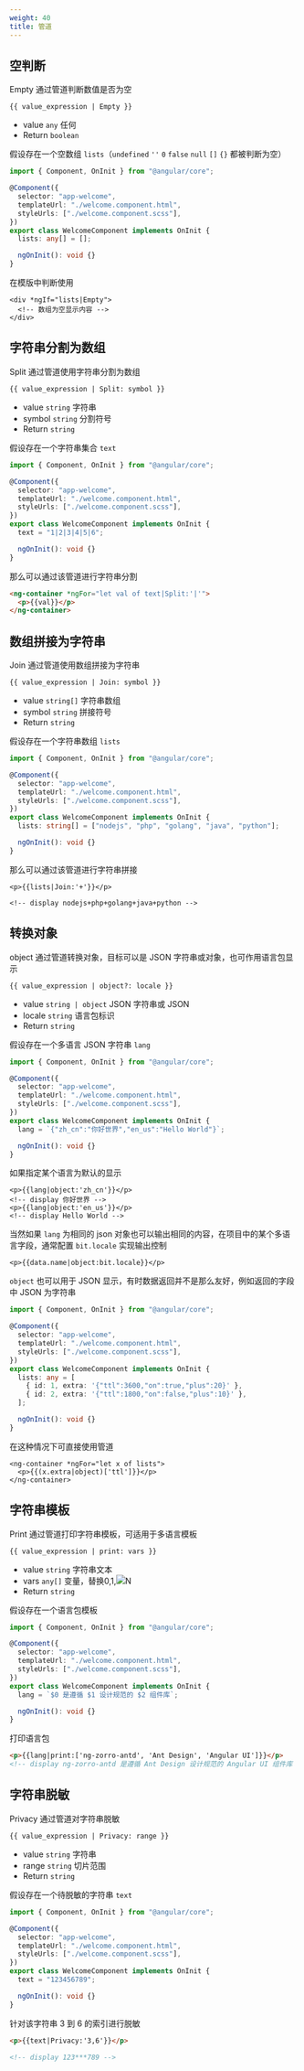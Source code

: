 ```yaml
---
weight: 40
title: 管道
---
```


## 空判断

Empty 通过管道判断数值是否为空

```ng2
{{ value_expression | Empty }}
```

- value `any` 任何
- Return `boolean`

假设存在一个空数组 `lists`（`undefined` `''` `0` `false` `null` `[]` `{}` 都被判断为空）

```typescript
import { Component, OnInit } from "@angular/core";

@Component({
  selector: "app-welcome",
  templateUrl: "./welcome.component.html",
  styleUrls: ["./welcome.component.scss"],
})
export class WelcomeComponent implements OnInit {
  lists: any[] = [];

  ngOnInit(): void {}
}
```

在模版中判断使用

```ng2
<div *ngIf="lists|Empty">
  <!-- 数组为空显示内容 -->
</div>
```

## 字符串分割为数组

Split 通过管道使用字符串分割为数组

```ng2
{{ value_expression | Split: symbol }}
```

- value `string` 字符串
- symbol `string` 分割符号
- Return `string`

假设存在一个字符串集合 `text`

```typescript
import { Component, OnInit } from "@angular/core";

@Component({
  selector: "app-welcome",
  templateUrl: "./welcome.component.html",
  styleUrls: ["./welcome.component.scss"],
})
export class WelcomeComponent implements OnInit {
  text = "1|2|3|4|5|6";

  ngOnInit(): void {}
}
```

那么可以通过该管道进行字符串分割

```html
<ng-container *ngFor="let val of text|Split:'|'">
  <p>{{val}}</p>
</ng-container>
```

## 数组拼接为字符串

Join 通过管道使用数组拼接为字符串

```ng2
{{ value_expression | Join: symbol }}
```

- value `string[]` 字符串数组
- symbol `string` 拼接符号
- Return `string`

假设存在一个字符串数组 `lists`

```typescript
import { Component, OnInit } from "@angular/core";

@Component({
  selector: "app-welcome",
  templateUrl: "./welcome.component.html",
  styleUrls: ["./welcome.component.scss"],
})
export class WelcomeComponent implements OnInit {
  lists: string[] = ["nodejs", "php", "golang", "java", "python"];

  ngOnInit(): void {}
}
```

那么可以通过该管道进行字符串拼接

```ng2
<p>{{lists|Join:'+'}}</p>

<!-- display nodejs+php+golang+java+python -->
```

## 转换对象

object 通过管道转换对象，目标可以是 JSON 字符串或对象，也可作用语言包显示

```ng2
{{ value_expression | object?: locale }}
```

- value `string | object` JSON 字符串或 JSON
- locale `string` 语言包标识
- Return `string`

假设存在一个多语言 JSON 字符串 `lang`

```typescript
import { Component, OnInit } from "@angular/core";

@Component({
  selector: "app-welcome",
  templateUrl: "./welcome.component.html",
  styleUrls: ["./welcome.component.scss"],
})
export class WelcomeComponent implements OnInit {
  lang = `{"zh_cn":"你好世界","en_us":"Hello World"}`;

  ngOnInit(): void {}
}
```

如果指定某个语言为默认的显示

```ng2
<p>{{lang|object:'zh_cn'}}</p>
<!-- display 你好世界 -->
<p>{{lang|object:'en_us'}}</p>
<!-- display Hello World -->
```

当然如果 `lang` 为相同的 json 对象也可以输出相同的内容，在项目中的某个多语言字段，通常配置 `bit.locale` 实现输出控制

```ng2
<p>{{data.name|object:bit.locale}}</p>
```

`object` 也可以用于 JSON 显示，有时数据返回并不是那么友好，例如返回的字段中 JSON 为字符串

```typescript
import { Component, OnInit } from "@angular/core";

@Component({
  selector: "app-welcome",
  templateUrl: "./welcome.component.html",
  styleUrls: ["./welcome.component.scss"],
})
export class WelcomeComponent implements OnInit {
  lists: any = [
    { id: 1, extra: '{"ttl":3600,"on":true,"plus":20}' },
    { id: 2, extra: '{"ttl":1800,"on":false,"plus":10}' },
  ];

  ngOnInit(): void {}
}
```

在这种情况下可直接使用管道

```ng2
<ng-container *ngFor="let x of lists">
  <p>{{(x.extra|object)['ttl']}}</p>
</ng-container>
```

## 字符串模板

Print 通过管道打印字符串模板，可适用于多语言模板

```ng2
{{ value_expression | print: vars }}
```

- value `string` 字符串文本
- vars `any[]` 变量，替换$0,$1,![](https://g.yuque.com/gr/latex?2....#card=math&code=2....)N
- Return `string`

假设存在一个语言包模板

```typescript
import { Component, OnInit } from "@angular/core";

@Component({
  selector: "app-welcome",
  templateUrl: "./welcome.component.html",
  styleUrls: ["./welcome.component.scss"],
})
export class WelcomeComponent implements OnInit {
  lang = `$0 是遵循 $1 设计规范的 $2 组件库`;

  ngOnInit(): void {}
}
```

打印语言包

```html
<p>{{lang|print:['ng-zorro-antd', 'Ant Design', 'Angular UI']}}</p>
<!-- display ng-zorro-antd 是遵循 Ant Design 设计规范的 Angular UI 组件库 -->
```

## 字符串脱敏

Privacy 通过管道对字符串脱敏

```ng2
{{ value_expression | Privacy: range }}
```

- value `string` 字符串
- range `string` 切片范围
- Return `string`

假设存在一个待脱敏的字符串 `text`

```typescript
import { Component, OnInit } from "@angular/core";

@Component({
  selector: "app-welcome",
  templateUrl: "./welcome.component.html",
  styleUrls: ["./welcome.component.scss"],
})
export class WelcomeComponent implements OnInit {
  text = "123456789";

  ngOnInit(): void {}
}
```

针对该字符串 3 到 6 的索引进行脱敏

```html
<p>{{text|Privacy:'3,6'}}</p>

<!-- display 123***789 -->
```
